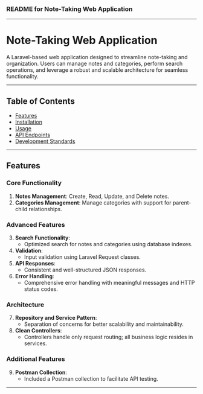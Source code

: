 ### **README for Note-Taking Web Application**

---

# Note-Taking Web Application

A Laravel-based web application designed to streamline note-taking and organization. Users can manage notes and categories, perform search operations, and leverage a robust and scalable architecture for seamless functionality.

---

## **Table of Contents**
- [Features](#features)
- [Installation](#installation)
- [Usage](#usage)
- [API Endpoints](#api-endpoints)
- [Development Standards](#development-standards)
---

## **Features**

### Core Functionality
1. **Notes Management**: Create, Read, Update, and Delete notes.
2. **Categories Management**: Manage categories with support for parent-child relationships.

### Advanced Features
3. **Search Functionality**:
   - Optimized search for notes and categories using database indexes.
4. **Validation**:
   - Input validation using Laravel Request classes.
5. **API Responses**:
   - Consistent and well-structured JSON responses.
6. **Error Handling**:
   - Comprehensive error handling with meaningful messages and HTTP status codes.

### Architecture
7. **Repository and Service Pattern**:
   - Separation of concerns for better scalability and maintainability.
8. **Clean Controllers**:
   - Controllers handle only request routing; all business logic resides in services.

### Additional Features
9. **Postman Collection**:
    - Included a Postman collection to facilitate API testing.

---

